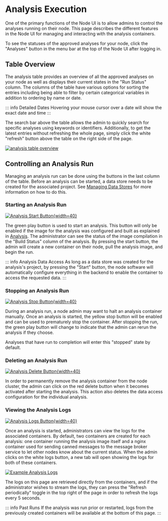 # Analysis Execution

One of the primary functions of the Node UI is to allow admins to control the analyses running on their node. This page 
describes the different features in the Node UI for managing and interacting with the analysis containers.

To see the statuses of the approved analyses for your node, click the "Analyses" button in the menu bar at the top of 
the Node UI after logging in.

## Table Overview
The analysis table provides an overview of all the approved analyses on your node as well as displays their current 
states in the "Run Status" column. The columns of the table have various options for sorting the entries 
including being able to filter by certain categorical variables in addition to ordering by name or date. 

::: info Detailed Dates
Hovering your mouse cursor over a date will show the exact date and time
:::

The search bar above the table allows the admin to quickly search for specific analyses using keywords or identifiers. 
Additionally, to get the latest entries without refreshing the whole page, simply click the white "refresh" button 
above the table on the right side of the page.

[![analysis table overview](/images/node_ui_images/analysis_table.png)](/images/node_ui_images/analysis_table.png)


## Controlling an Analysis Run
Managing an analysis run can be done using the buttons in the last column of the table. Before an analysis can be 
started, a data store needs to be created for the associated project. See 
[Managing Data Stores](/guide/admin/data-store-management) for more information on how to do this.

### Starting an Analysis Run

[![Analysis Start Button](/images/node_ui_images/analysis_start.png){width=40}](/images/node_ui_images/analysis_start.png)

The green play button is used to start an analysis. This button will only be enabled if the image for the analysis was 
configured and built as explained in [Analysis](/guide/user/analysis). The administrator can see the status of the 
image compilation in the "Build Status" column of the analysis. By pressing the start button, the admin will create 
a new container on their node, pull the analysis image, and begin the run. 

::: info Analysis Data Access
As long as a data store was created for the analysis's project, by pressing the "Start" button, the node software 
will automatically configure everything in the backend to enable the container to access the requested data. 
:::

### Stopping an Analysis Run

[![Analysis Stop Button](/images/node_ui_images/analysis_stop.png){width=40}](/images/node_ui_images/analysis_stop.png)

During an analysis run, a node admin may want to halt an analysis container manually. Once an analysis is started, the 
yellow stop button will be enabled and can be used to prematurely stop the container. After stopping the run, the 
green play button will change to indicate that the admin can rerun the analysis if they choose.

Analyses that have run to completion will enter this "stopped" state by default.

### Deleting an Analysis Run

[![Analysis Delete Button](/images/node_ui_images/analysis_delete.png){width=40}](/images/node_ui_images/analysis_delete.png)

In order to permanently remove the analysis container from the node cluster, the admin can click on the red delete 
button when it becomes activated after starting the analysis. This action also deletes the data access configuration 
for the individual analysis. 

### Viewing the Analysis Logs

[![Analysis Logs Button](/images/node_ui_images/analysis_logs.png){width=40}](/images/node_ui_images/analysis_logs.png)

Once an analysis is started, administrators can view the logs for the associated containers. By default, two 
containers are created for each analysis: one container running the analysis image itself and a nginx container used 
for sending canned messages to the message broker service to let other nodes know about the current status. When the 
admin clicks on the white logs button, a new tab will open showing the logs for both of these containers.

[![Example Analysis Logs](/images/node_ui_images/logs_page.png)](/images/node_ui_images/logs_page.png)

The logs on this page are retrieved directly from the containers, and if the administrator wishes to stream the logs,
they can press the "Refresh periodically" toggle in the top right of the page in order to refresh the logs every 5 
seconds.

::: info Past Runs
If the analysis was run prior or restarted, logs from the previously created containers will be available at the bottom
of this page.
:::

